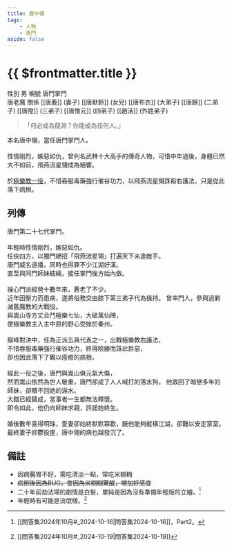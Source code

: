 ```yaml
---
title: 唐中翎
tags:
    - 人物
    - 唐門
aside: false
---
```


# {{ $frontmatter.title }}

<ChTabs position="bottom">
    <ChTab title="唐中翎">
        <Ch
            src='/images/characters/master/normal.png' 
            position='right'/>
        <ChName nameZh='唐中翎' nameEn='Tang Zhong Ling' position='right' />
        <ChTable>
            <ChTr>
                <ChTd isTitle=true>
                    性別
                </ChTd>
                <ChTd>
                    男
                </ChTd>
            </ChTr>
            <ChTr>
                <ChTd isTitle=true>
                    稱號
                </ChTd>
                <ChTd>
                    唐門掌門<br>唐老魔
                </ChTd>
            </ChTr>
            <ChTr>
                <ChTd isTitle=true position='center'>
                    關係
                </ChTd>
            </ChTr>
            <ChTr>
                <ChTd position='center'>
                    [[唐鹿]] (妻子)
                </ChTd>
            </ChTr>
            <ChTr>
                <ChTd position='center'>
                    [[唐默鈴]] (女兒)
                </ChTd>
            </ChTr>
            <ChTr>
                <ChTd position='center'>  
                    [[唐布衣]] (大弟子)
                </ChTd>
            </ChTr>
            <ChTr>
                <ChTd position='center'>  
                    [[唐錚]] (二弟子)
                </ChTd>
            </ChTr>
            <ChTr>
                <ChTd position='center'>  
                    [[唐陞]] (三弟子)
                </ChTd>
            </ChTr>
            <ChTr>
                <ChTd position='center'>  
                    [[唐惟元]] (四弟子)
                </ChTd>
            </ChTr>
            <ChTr>
                <ChTd position='center'>
                    [[趙活]] (外姓弟子)
                </ChTd>
            </ChTr>
        </ChTable>
    </ChTab>
</ChTabs>

> 「何必成為龍淵？你能成為任何人。」

本名唐中翎，當任唐門掌門人。
<br><br>
性情剛烈，嫉惡如仇，曾列名武林十大高手的傳奇人物，可惜中年過後，身體已然大不如前，飛燕流星翎成為絕響。
<br><br>
於[極樂教一役](/event/stories/決戰極樂教)，不惜吞服毒藥強行催谷功力，以飛燕流星翎誅殺右護法，只是從此落下病根。

## 列傳

<Tabs>
  <Tab title="列傳一">
	唐門第二十七代掌門。<br><br>
	年輕時性情剛烈，嫉惡如仇。<br>
	任俠四方，以獨門絕招「飛燕流星翎」打遍天下未逢敵手。<br>
	唐門威名遠播，同時也得罪不少江湖好漢。<br>
	直至與同門師妹結縭，接任掌門後方始內斂。<br><br>
	操心門派經營十數年來，蒼老了不少。<br>
	近年因壓力而患病，遂將俗務交由膝下第三弟子代為操持。
  </Tab>
  <Tab title="列傳二">
	曾率門人，參與過剿滅舊魔教的大戰役。<br>
	與嵩山寺方丈合鬥極樂七仙，大破萬仙陣，<br>
	使極樂教主入主中原的野心受挫於秦州。<br><br>
	巔峰對決中，任為正派五員代表之一，出戰極樂教右護法，<br>
	不惜吞服毒藥強行催谷功力，終得險勝而誅此巨惡，<br>
	卻也因此落下了難以痊癒的病根。<br><br>
	經此一役之後，唐門與嵩山俱元氣大傷，<br>
	然而嵩山依然為世人敬重，唐門卻成了人人喊打的落水狗。
  </Tab>
  <Tab title="列傳三">
	他救回了暗戀多年的師妹，卻贖不回她的淚水。<br>
	大錯已經鑄成，當事者一生都無法釋懷。<br>
	即令如此，他仍向師妹求親，許諾她終生。<br><br>
	婚後數年喜得明珠，愛妻卻始終默默寡歡，饒他能夠縱橫江湖，卻難以安定家室。<br>
	最終妻子抑鬱投崖，唐中翎的病也越發沉了。
  </Tab>
</Tabs>

## 備註

- 因病腸胃不好，需吃清淡一點，常吃米糊糊
- ~~病倒後因為BUG，會因為米糊糊驚醒，增加好感度~~
- 二十年前劫法場的劇情是白髮，單純是因為沒有準備年輕版的立繪。[^1]
- 年輕時有可能是流氓樣。[^2]

[^1]: [[問答集2024年10月#_2024-10-16|問答集2024-10-16]]，Part2。
[^2]: [[問答集2024年10月#_2024-10-19|問答集2024-10-19]]